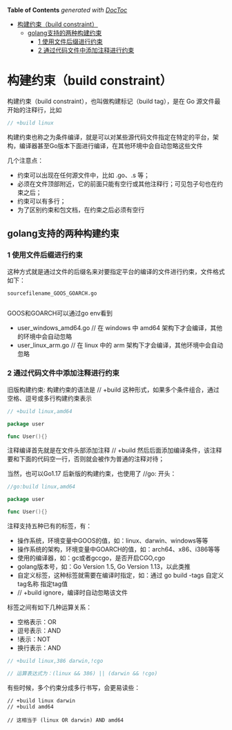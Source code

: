 <!-- START doctoc generated TOC please keep comment here to allow auto update -->
<!-- DON'T EDIT THIS SECTION, INSTEAD RE-RUN doctoc TO UPDATE -->
**Table of Contents**  *generated with [DocToc](https://github.com/thlorenz/doctoc)*

- [构建约束（build constraint）](#%E6%9E%84%E5%BB%BA%E7%BA%A6%E6%9D%9Fbuild-constraint)
  - [golang支持的两种构建约束](#golang%E6%94%AF%E6%8C%81%E7%9A%84%E4%B8%A4%E7%A7%8D%E6%9E%84%E5%BB%BA%E7%BA%A6%E6%9D%9F)
    - [1 使用文件后缀进行约束](#1-%E4%BD%BF%E7%94%A8%E6%96%87%E4%BB%B6%E5%90%8E%E7%BC%80%E8%BF%9B%E8%A1%8C%E7%BA%A6%E6%9D%9F)
    - [2 通过代码文件中添加注释进行约束](#2-%E9%80%9A%E8%BF%87%E4%BB%A3%E7%A0%81%E6%96%87%E4%BB%B6%E4%B8%AD%E6%B7%BB%E5%8A%A0%E6%B3%A8%E9%87%8A%E8%BF%9B%E8%A1%8C%E7%BA%A6%E6%9D%9F)

<!-- END doctoc generated TOC please keep comment here to allow auto update -->

# 构建约束（build constraint）
构建约束（build constraint），也叫做构建标记（build tag），是在 Go 源文件最开始的注释行，比如

```go
// +build linux
```

构建约束也称之为条件编译，就是可以对某些源代码文件指定在特定的平台，架构，编译器甚至Go版本下面进行编译，在其他环境中会自动忽略这些文件

几个注意点：

- 约束可以出现在任何源文件中，比如 .go、.s 等；
- 必须在文件顶部附近，它的前面只能有空行或其他注释行；可见包子句也在约束之后；
- 约束可以有多行；
- 为了区别约束和包文档，在约束之后必须有空行


## golang支持的两种构建约束


### 1 使用文件后缀进行约束

这种方式就是通过文件的后缀名来对要指定平台的编译的文件进行约束，文件格式如下：

```shell
sourcefilename_GOOS_GOARCH.go


```

GOOS和GOARCH可以通过go env看到

- user_windows_amd64.go  // 在 windows 中 amd64 架构下才会编译，其他的环境中会自动忽略
- user_linux_arm.go     // 在 linux 中的 arm 架构下才会编译，其他环境中会自动忽略


### 2 通过代码文件中添加注释进行约束


旧版构建约束: 构建约束的语法是 // +build 这种形式，如果多个条件组合，通过空格、逗号或多行构建约束表示
```go
// +build linux,amd64

package user

func User(){}
```

注释编译首先就是在文件头部添加注释 // +build 然后后面添加编译条件，该注释要和下面的代码空一行，否则就会被作为普通的注释对待；

当然，也可以Go1.17 后新版的构建约束，也使用了 //go: 开头：
```go
//go:build linux,amd64

package user

func User(){}
```

注释支持五种已有的标签，有：

- 操作系统，环境变量中GOOS的值，如：linux、darwin、windows等等
- 操作系统的架构，环境变量中GOARCH的值，如：arch64、x86、i386等等
- 使用的编译器，如：gc或者gccgo，是否开启CGO,cgo
- golang版本号，如：Go Version 1.5, Go Version 1.13，以此类推
- 自定义标签，这种标签就需要在编译时指定，如：通过 go build -tags 自定义tag名称 指定tag值
- // +build ignore，编译时自动忽略该文件

标签之间有如下几种运算关系：
* 空格表示：OR
* 逗号表示：AND
* !表示：NOT
* 换行表示：AND
```go
// +build linux,386 darwin,!cgo 

// 运算表达式为：(linux && 386) || (darwin && !cgo)

```

有些时候，多个约束分成多行书写，会更易读些：
```shell
// +build linux darwin
// +build amd64

// 这相当于 (linux OR darwin) AND amd64 
```